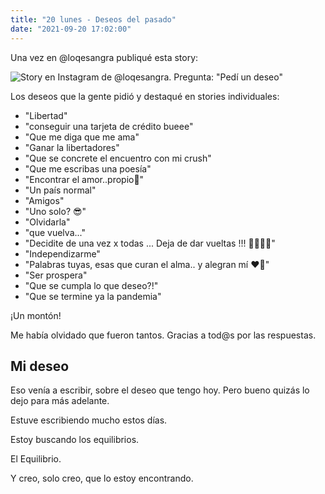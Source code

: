 ```yaml
---
title: "20 lunes - Deseos del pasado"
date: "2021-09-20 17:02:00"
---
```


Una vez en @loqesangra publiqué esta story:

![Story en Instagram de @loqesangra. Pregunta: "Pedí un deseo"](/2021/0920-pedi-un-deseo.jpg)

Los deseos que la gente pidió y destaqué en stories individuales:

- "Libertad"
- "conseguir una tarjeta de crédito bueee"
- "Que me diga que me ama"
- "Ganar la libertadores"
- "Que se concrete el encuentro con mi crush"
- "Que me escribas una poesía"
- "Encontrar el amor..propio🥰"
- "Un país normal"
- "Amigos"
- "Uno solo? 😎"
- "Olvidarla"
- "que vuelva..."
- "Decidite de una vez x todas ... Deja de dar vueltas !!! 🤦‍♀️🤦‍♀️"
- "Independizarme"
- "Palabras tuyas, esas que curan el alma.. y alegran mí ❤️💚"
- "Ser prospera"
- "Que se cumpla lo que deseo?!"
- "Que se termine ya la pandemia"

¡Un montón!

Me había olvidado que fueron tantos. Gracias a tod@s por las respuestas.

## Mi deseo

Eso venía a escribir, sobre el deseo que tengo hoy. Pero bueno quizás lo dejo para más adelante.

Estuve escribiendo mucho estos días.

Estoy buscando los equilibrios.

El Equilibrio.

Y creo, solo creo, que lo estoy encontrando.

